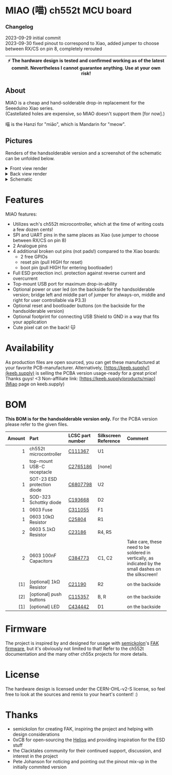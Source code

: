 # MIAO (喵) ch552t MCU board

### Changelog
2023-09-29 initial commit  
2023-09-30 fixed pinout to correspond to Xiao, added jumper to choose between RX/CS on pin 8, completely rerouted

| :zap: The hardware design is tested and confirmed working as of the latest commit. Nevertheless I cannot guarantee anything. **Use at your own risk!** |
|---|

## About
MIAO is a cheap and hand-solderable drop-in replacement for the Seeeduino Xiao series.  
(Castellated holes are expensive, so MIAO doesn't support them [for now].)

喵 is the Hanzi for "miāo", which is Mandarin for "meow".

## Pictures
Renders of the handsolderable version and a screenshot of the schematic can be unfolded below.

<details>
<summary> Front view render </summary>

![miaofront](https://github.com/kilipan/miao/blob/main/img/miao_3d_front.png?raw=true)

</details>
<details>
<summary> Back view render </summary>

![miaoback](https://github.com/kilipan/miao/blob/main/img/miao_3d_back.png?raw=true)

</details>
<details>
<summary> Schematic </summary>

![miaoschematic](https://github.com/kilipan/miao/blob/main/img/miao_schematic.png?raw=true)

</details>

# Features
MIAO features:
- Utilizes wch's ch552t microcontroller, which at the time of writing costs a few dozen cents! 
- SPI and UART pins in the same places as Xiao (use jumper to choose between RX/CS on pin 8)
- 2 Analogue pins
- 4 additional broken out pins (not pads!) compared to the Xiao boards:
  - 2 free GPIOs
  - reset pin (pull HIGH for reset)
  - boot pin (pull HIGH for entering bootloader)
- Full ESD protection incl. protection against reverse current and overcurrent
- Top-mount USB port for maximum drop-in-ability
- Optional power or user led (on the backside for the handsolderable version; bridge left and middle part of jumper for always-on, middle and right for user controllable via P3.3)
- Optional reset and bootloader buttons (on the backside for the handsolderable version)
- Optional footprint for connecting USB Shield to GND in a way that fits your application
- Cute pixel cat on the back! 🐱

# Availability
As production files are open sourced, you can get these manufactured at your favorite PCB-manufacturer. Alternatively, [https://keeb.supply/](keeb.supply) is selling the PCBA version usage-ready for a great price! Thanks guys! <3
Non-affiliate link: [https://keeb.supply/products/miao](Miao page on keeb.supply)

# BOM
**This BOM is for the handsolderable version only.** For the PCBA version please refer to the given files.

| Amount | Part | LCSC part number | Silkscreen Reference | Comment |
|-------:|:-----|:-----------------|:---------------------|:--------|
|      1 | ch552t microcontroller | [C111367](https://www.lcsc.com/product-detail/USB-ICs_WCH-Jiangsu-Qin-Heng-CH552T_C111367.html) | U1 | |
|      1 | top-mount USB-C receptacle | [C2765186](https://www.lcsc.com/product-detail/_SHOU-HAN-_C2765186.html) | [none] | |
|      1 | SOT-23 ESD protection diode | [C6807798](https://www.lcsc.com/product-detail/_FUXINSEMI-_C6807798.html) | U2 | |
|      1 | SOD-323 Schottky diode | [C193668](https://www.lcsc.com/product-detail/_Nexperia-_C193668.html) | D2 | |
|      1 | 0603 Fuse | [C311055](https://www.lcsc.com/product-detail/_AEM-_C311055.html) | F1 | |
|      1 | 0603 10kΩ Resistor | [C25804](https://www.lcsc.com/product-detail/_UNI-ROYAL-Uniroyal-Elec-_C25804.html) | R1 | |
|      2 | 0603 5.1kΩ Resistor | [C23186](https://www.lcsc.com/product-detail/_UNI-ROYAL-Uniroyal-Elec-_C23186.html) | R4, R5 | |
|      2 | 0603 100nF Capacitors | [C384773](https://www.lcsc.com/product-detail/Multilayer-Ceramic-Capacitors-MLCC-SMD-SMT_Walsin-Tech-Corp-0603X334K100CT_C384773.html) | C1, C2 | Take care, these need to be soldered in vertically, as indicated by the small dashes on the silkscreen! |
|    [1] | [optional] 1kΩ Resistor | [C21190](https://www.lcsc.com/product-detail/_UNI-ROYAL-Uniroyal-Elec-_C21190.html) | R2 | on the backside |
|    [2] | [optional] push buttons | [C115357](https://www.lcsc.com/product-detail/_ALPSALPINE-_C115357.html) | B, R | on the backside |
|    [1] | [optional] LED | [C434442](https://www.lcsc.com/product-detail/_Yongyu-Photoelectric-_C434442.html) | D1 | on the backside |

# Firmware
The project is inspired by and designed for usage with
[semickolon](https://github.com/semickolon/)'s
[FAK firmware](https://github.com/semickolon/fak/), but it's obviously not
limited to that! Refer to the ch552t documentation and the many other ch55x
projects for more details.

# License
The hardware design is licensed under the CERN-OHL-v2-S license, so feel free
to look at the sources and remix to your heart's content! :)

# Thanks
- semickolon for creating FAK, inspiring the project and helping with design considerations
- 0xCB for open-sourcing the [Helios](https://github.com/0xCB-dev/0xCB-Helios/) and providing inspiration for the ESD stuff
- the Clacktales community for their continued support, discussion, and interest in the project
- Pete Johanson for noticing and pointing out the pinout mix-up in the initially commited version
